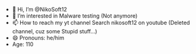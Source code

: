 - 👋 Hi, I’m @NikoSoft12
- 👀 I’m interested in Malware testing (Not anymore)
- 📫 How to reach my yt channel Search nikosoft12 on youtube (Deleted channel, cuz some Stupid stuff...)
- 😄 Pronouns: he/him
- Age: 110

<!---
NikoSoft12/NikoSoft12 is a ✨ special ✨ repository because its `README.md` (this file) appears on your GitHub profile.
You can click the Preview link to take a look at your changes.
--->
